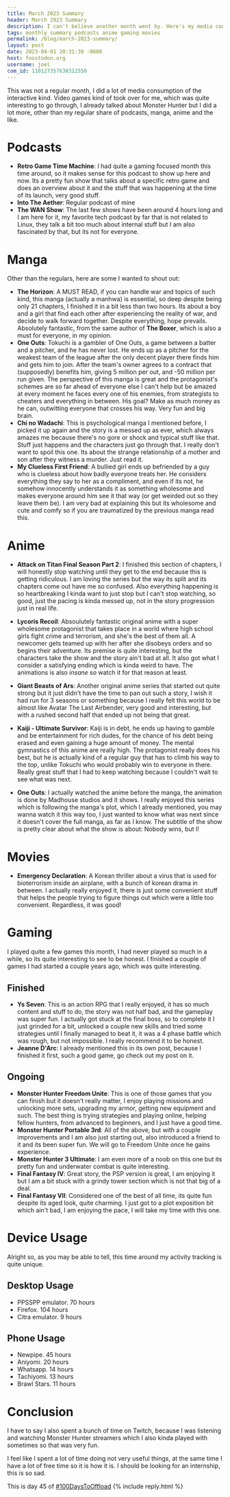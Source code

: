 ```yaml
---
title: March 2023 Summary
header: March 2023 Summary
description: I can't believe another month went by. Here's my media consumption this time around! March was a crazy month indeed.
tags: monthly summary podcasts anime gaming movies
permalink: /blog/march-2023-summary/
layout: post
date: 2023-04-01 20:31:39 -0600
host: fosstodon.org
username: joel
com_id: 110127357638312550
---
```


This was not a regular month, I did a lot of media consumption of the interactive kind. Video games kind of took over for me, which was quite interesting to go through, I already talked about Monster Hunter but I did a lot more, other than my regular share of podcasts, manga, anime and the like.

# Podcasts

- **Retro Game Time Machine**: I had quite a gaming focused month this time around, so it makes sense for this podcast to show up here and now. Its a pretty fun show that talks about a specific retro game and does an overview about it and the stuff that was happening at the time of its launch, very good stuff.
- **Into The Aether**: Regular podcast of mine
- **The WAN Show**: The last few shows have been around 4 hours long and I am here for it, my favorite tech podcast by far that is not related to Linux, they talk a bit too much about internal stuff but I am also fascinated by that, but its not for everyone.

# Manga

Other than the regulars, here are some I wanted to shout out:

- **The Horizon**: A MUST READ, if you can handle war and topics of such kind, this manga (actually a manhwa) is essential, so deep despite being only 21 chapters, I finished it in a bit less than two hours. Its about a boy and a girl that find each other after experiencing the reality of war, and decide to walk forward together. Despite everything, hope prevails. Absolutely fantastic, from the same author of **The Boxer**, which is also a must for everyone, in my opinion.
- **One Outs**: Tokuchi is a gambler of One Outs, a game between a batter and a pitcher, and he has never lost. He ends up as a pitcher for the weakest team of the league after the only decent player there finds him and gets him to join. After the team's owner agrees to a contract that (supposedly) benefits him, giving 5 million per out, and -50 million per run given. The perspective of this manga is great and the protagonist's schemes are so far ahead of everyone else I can't help but be amazed at every moment he faces every one of his enemies, from strategists to cheaters and everything in between. His goal? Make as much money as he can, outwitting everyone that crosses his way. Very fun and big brain.
- **Chi no Wadachi**: This is psychological manga I mentioned before, I picked it up again and the story is a messed up as ever, which always amazes me because there's no gore or shock and typical stuff like that. Stuff just happens and the characters just go through that. I really don't want to spoil this one. Its about the strange relationship of a mother and son after they witness a murder. Just read it.
- **My Clueless First Friend**: A bullied girl ends up befriended by a guy who is clueless about how badly everyone treats her. He considers everything they say to her as a compliment, and even if its not, he somehow innocently understands it as something wholesome and makes everyone around him see it that way (or get weirded out so they leave them be). I am very bad at explaining this but its wholesome and cute and comfy so if you are traumatized by the previous manga read this.

# Anime

- **Attack on Titan Final Season Part 2**: I finished this section of chapters, I will honestly stop watching until they get to the end because this is getting ridiculous. I am loving the series but the way its split and its chapters come out have me so confused. Also everything happening is so heartbreaking I kinda want to just stop but I can't stop watching, so good, just the pacing is kinda messed up, not in the story progression just in real life.

- **Lycoris Recoil**: Absoulutely fantastic original anime with a super wholesome protagonist that takes place in a world where high school girls fight crime and terrorism, and she's the best of them all. A newcomer gets teamed up with her after she disobeys orders and so begins their adventure. Its premise is quite interesting, but the characters take the show and the story ain't bad at all. It also got what I consider a satisfying ending which is kinda weird to have. The animations is also *insane* so watch it for that reason at least.

- **Giant Beasts of Ars**: Another original anime series that started out quite strong but it just didn't have the time to pan out such a story, I wish it had run for 3 seasons or something because I really felt this world to be almost like Avatar The Last Airbender, very good and interesting, but with a rushed second half that ended up not being that great.

- **Kaiji - Ultimate Survivor**: Kaiji is in debt, he ends up having to gamble and be entertainment for rich dudes, for the chance of his debt being erased and even gaining a huge amount of money. The mental gymnastics of this anime are really high. The protagonist really does his best, but he is actually kind of a regular guy that has to climb his way to the top, unlike Tokuchi who would probably win to everyone in there. Really great stuff that I had to keep watching because I couldn't wait to see what was next.

- **One Outs**: I actually watched the anime before the manga, the animation is done by Madhouse studios and it shows. I really enjoyed this series which is following the manga's plot, which I already mentioned, you may wanna watch it this way too, I just wanted to know what was next since it doesn't cover the full manga, as far as I know. The subtitle of the show is pretty clear about what the show is about: Nobody wins, but I!

# Movies

- **Emergency Declaration**: A Korean thriller about a virus that is used for bioterrorism inside an airplane, with a bunch of korean drama in between. I actually really enjoyed it, there is just some convenient stuff that helps the people trying to figure things out which were a little too convenient. Regardless, it was good!

# Gaming

I played quite a few games this month, I had never played so much in a while, so its quite interesting to see to be honest. I finished a couple of games I had started a couple years ago, which was quite interesting.

## Finished

- **Ys Seven**: This is an action RPG that I really enjoyed, it has so much content and stuff to do, the story was not half bad, and the gameplay was super fun. I actually got stuck at the final boss, so to complete it I just grinded for a bit, unlocked a couple new skills and tried some strategies until I finally managed to beat it, it was a 4 phase battle which was rough, but not impossible. I really recommend it to be honest.
- **Jeanne D'Arc**: I already mentioned this in its own post, because I finished it first, such a good game, go check out my post on it.

## Ongoing

- **Monster Hunter Freedom Unite**: This is one of those games that you can finish but it doesn't really matter, I enjoy playing missions and unlocking more sets, upgrading my armor, getting new equipment and such. The best thing is trying strategies and playing online, helping fellow hunters, from advanced to beginners, and I just have a good time.
- **Monster Hunter Portable 3rd**: All of the above, but with a couple improvements and I am also just starting out, also introduced a friend to it and its been super fun. We will go to Freedom Unite once he gains experience.
- **Monster Hunter 3 Ultimate**: I am even more of a noob on this one but its pretty fun and underwater combat is quite interesting.
- **Final Fantasy IV**: Great story, the PSP version is great, I am enjoying it but I am a bit stuck with a grindy tower section which is not that big of a deal.
- **Final Fantasy VII**: Considered one of the best of all time, its quite fun despite its aged look, quite charming. I just got to a plot exposition bit which ain't bad, I am enjoying the pace, I will take my time with this one.

# Device Usage

Alright so, as you may be able to tell, this time around my activity tracking is quite unique.

## Desktop Usage

- PPSSPP emulator. 70 hours
- Firefox. 104 hours
- Citra emulator. 9 hours

## Phone Usage

- Newpipe. 45 hours
- Aniyomi. 20 hours
- Whatsapp. 14 hours
- Tachiyomi. 13 hours
- Brawl Stars. 11 hours

# Conclusion

I have to say I also spent a bunch of time on Twitch, because I was listening and watching Monster Hunter streamers which I also kinda played with sometimes so that was very fun.

I feel like I spent a lot of time doing not very useful things, at the same time I have a lot of free time so it is how it is. I should be looking for an internship, this is so sad.

This is day 45 of [#100DaysToOffload](https://100daystooffload.com)
{% include reply.html %}
